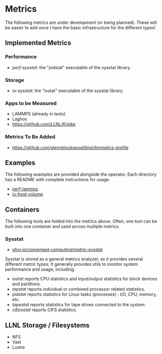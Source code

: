 # Metrics

The following metrics are under development (or being planned). These will be easier to add once I have the basic infrastructure for the different types!

## Implemented Metrics

### Performance

 - *perf-sysstat*: the "pidstat" executable of the sysstat library.

### Storage

 - *io-sysstat*: the "iostat" executable of the sysstat library.

### Apps to be Measured

 - LAMMPS (already in tests)
 - Laghos
 - https://github.com/LLNL/Kripke

### Metrics To Be Added

 -  https://github.com/glennklockwood/bioinformatics-profile


## Examples

The following examples are provided alongside the operator. Each directory has a README with complete instructions for usage.

 - [perf-lammps](https://github.com/converged-computing/metrics-operator/tree/main/examples/tests/perf-lammps)
 - [io-host-volume](https://github.com/converged-computing/metrics-operator/tree/main/examples/tests/io-host-volume)
 
## Containers

The following tools are folded into the metrics above. Often, one tool can be built into one container and used across multiple metrics.

### Sysstat

 - [ghcr.io/converged-computing/metric-sysstat](https://github.com/converged-computing/metrics-operator/pkgs/container/metric-sysstat)

Sysstat is stored as a general metrics analyzer, as it provides several different metric types; It generally provides utils to monitor system performance and usage, including:

- *iostat* reports CPU statistics and input/output statistics for block devices and partitions.
- *mpstat* reports individual or combined processor related statistics.
- *pidstat* reports statistics for Linux tasks (processes) : I/O, CPU, memory, etc.
- *tapestat* reports statistics for tape drives connected to the system.
- *cifsiostat* reports CIFS statistics.

## LLNL Storage / Filesystems

 - NFS
 - Vast
 - Lustre
